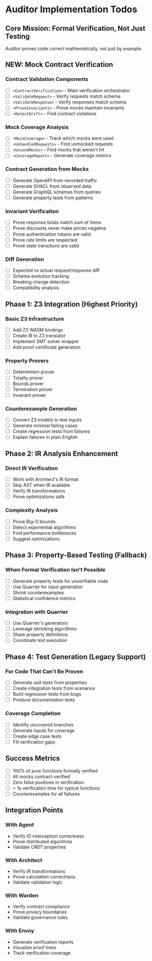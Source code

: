 # Auditor Implementation Todos

## Core Mission: Formal Verification, Not Just Testing

Auditor proves code correct mathematically, not just by example.

## NEW: Mock Contract Verification

### Contract Validation Components

- [ ] `<ContractVerification>` - Main verification orchestrator
- [ ] `<ValidateRequest>` - Verify requests match schema
- [ ] `<ValidateResponse>` - Verify responses match schema
- [ ] `<ProveInvariants>` - Prove mocks maintain invariants
- [ ] `<DetectDrift>` - Find contract violations

### Mock Coverage Analysis

- [ ] `<MockCoverage>` - Track which mocks were used
- [ ] `<UnhandledRequests>` - Find unmocked requests
- [ ] `<UnusedMocks>` - Find mocks that weren't hit
- [ ] `<CoverageReport>` - Generate coverage metrics

### Contract Generation from Mocks

- [ ] Generate OpenAPI from recorded traffic
- [ ] Generate SHACL from observed data
- [ ] Generate GraphQL schemas from queries
- [ ] Generate property tests from patterns

### Invariant Verification

- [ ] Prove response totals match sum of items
- [ ] Prove discounts never make prices negative
- [ ] Prove authentication tokens are valid
- [ ] Prove rate limits are respected
- [ ] Prove state transitions are valid

### Diff Generation

- [ ] Expected vs actual request/response diff
- [ ] Schema evolution tracking
- [ ] Breaking change detection
- [ ] Compatibility analysis

## Phase 1: Z3 Integration (Highest Priority)

### Basic Z3 Infrastructure

- [ ] Add Z3 WASM bindings
- [ ] Create IR to Z3 translator
- [ ] Implement SMT solver wrapper
- [ ] Add proof certificate generation

### Property Provers

- [ ] Determinism prover
- [ ] Totality prover
- [ ] Bounds prover
- [ ] Termination prover
- [ ] Invariant prover

### Counterexample Generation

- [ ] Convert Z3 models to test inputs
- [ ] Generate minimal failing cases
- [ ] Create regression tests from failures
- [ ] Explain failures in plain English

## Phase 2: IR Analysis Enhancement

### Direct IR Verification

- [ ] Work with Architect's IR format
- [ ] Skip AST when IR available
- [ ] Verify IR transformations
- [ ] Prove optimizations safe

### Complexity Analysis

- [ ] Prove Big-O bounds
- [ ] Detect exponential algorithms
- [ ] Find performance bottlenecks
- [ ] Suggest optimizations

## Phase 3: Property-Based Testing (Fallback)

### When Formal Verification Isn't Possible

- [ ] Generate property tests for unverifiable code
- [ ] Use Quarrier for input generation
- [ ] Shrink counterexamples
- [ ] Statistical confidence metrics

### Integration with Quarrier

- [ ] Use Quarrier's generators
- [ ] Leverage shrinking algorithms
- [ ] Share property definitions
- [ ] Coordinate test execution

## Phase 4: Test Generation (Legacy Support)

### For Code That Can't Be Proven

- [ ] Generate unit tests from properties
- [ ] Create integration tests from scenarios
- [ ] Build regression tests from bugs
- [ ] Produce documentation tests

### Coverage Completion

- [ ] Identify uncovered branches
- [ ] Generate inputs for coverage
- [ ] Create edge case tests
- [ ] Fill verification gaps

## Success Metrics

- [ ] 100% of pure functions formally verified
- [ ] All mocks contract-verified
- [ ] Zero false positives in verification
- [ ] < 1s verification time for typical functions
- [ ] Counterexamples for all failures

## Integration Points

### With Agent

- Verify IO interception correctness
- Prove distributed algorithms
- Validate CRDT properties

### With Architect

- Verify IR transformations
- Prove calculation correctness
- Validate validation logic

### With Warden

- Verify contract compliance
- Prove privacy boundaries
- Validate governance rules

### With Envoy

- Generate verification reports
- Visualize proof trees
- Track verification coverage
